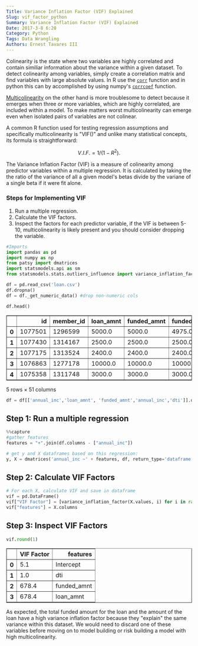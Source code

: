 ```yaml
---
Title: Variance Inflation Factor (VIF) Explained
Slug: vif_factor_python
Summary: Variance Inflation Factor (VIF) Explained
Date: 2017-3-8 6:20
Category: Python
Tags: Data Wrangling
Authors: Ernest Tavares III
---
```


Colinearity is the state where two variables are highly correlated and contain similiar information about the variance within a given dataset. To detect colinearity among variables, simply create a correlation matrix and find variables with large absolute values. In R use the [`corr`](http://www.sthda.com/english/wiki/correlation-matrix-a-quick-start-guide-to-analyze-format-and-visualize-a-correlation-matrix-using-r-software) function and in python this can by accomplished by using numpy's [`corrcoef`](https://docs.scipy.org/doc/numpy/reference/generated/numpy.corrcoef.html) function.

[Multicolinearity](https://en.wikipedia.org/wiki/Multicollinearity) on the other hand is more troublesome to detect because it emerges when three or more variables, which are highly correlated, are included within a model. To make matters worst multicolinearity can emerge even when isolated pairs of variables are not colinear.


A common R function used for testing regression assumptions and specifically multicolinearity is "VIF()" and unlike many statistical concepts, its formula is straightforward:

$$ V.I.F. = 1 / (1 - R^2). $$

The Variance Inflation Factor (VIF) is a measure of colinearity  among predictor variables within a multiple regression. It is calculated by taking the the ratio of the variance of all a given model's betas divide by the variane of a single beta if it were fit alone.

### Steps for Implementing VIF
1. Run a multiple regression.
2. Calculate the VIF factors.
3. Inspect the factors for each predictor variable, if the VIF is between 5-10, multicolinearity is likely present and you should consider dropping the variable.


```python
#Imports
import pandas as pd
import numpy as np
from patsy import dmatrices
import statsmodels.api as sm
from statsmodels.stats.outliers_influence import variance_inflation_factor

df = pd.read_csv('loan.csv')
df.dropna()
df = df._get_numeric_data() #drop non-numeric cols

df.head()
```




<div>
<table border="1" class="dataframe">
  <thead>
    <tr style="text-align: right;">
      <th></th>
      <th>id</th>
      <th>member_id</th>
      <th>loan_amnt</th>
      <th>funded_amnt</th>
      <th>funded_amnt_inv</th>
      <th>int_rate</th>
      <th>installment</th>
      <th>annual_inc</th>
      <th>dti</th>
      <th>delinq_2yrs</th>
      <th>...</th>
      <th>total_bal_il</th>
      <th>il_util</th>
      <th>open_rv_12m</th>
      <th>open_rv_24m</th>
      <th>max_bal_bc</th>
      <th>all_util</th>
      <th>total_rev_hi_lim</th>
      <th>inq_fi</th>
      <th>total_cu_tl</th>
      <th>inq_last_12m</th>
    </tr>
  </thead>
  <tbody>
    <tr>
      <th>0</th>
      <td>1077501</td>
      <td>1296599</td>
      <td>5000.0</td>
      <td>5000.0</td>
      <td>4975.0</td>
      <td>10.65</td>
      <td>162.87</td>
      <td>24000.0</td>
      <td>27.65</td>
      <td>0.0</td>
      <td>...</td>
      <td>NaN</td>
      <td>NaN</td>
      <td>NaN</td>
      <td>NaN</td>
      <td>NaN</td>
      <td>NaN</td>
      <td>NaN</td>
      <td>NaN</td>
      <td>NaN</td>
      <td>NaN</td>
    </tr>
    <tr>
      <th>1</th>
      <td>1077430</td>
      <td>1314167</td>
      <td>2500.0</td>
      <td>2500.0</td>
      <td>2500.0</td>
      <td>15.27</td>
      <td>59.83</td>
      <td>30000.0</td>
      <td>1.00</td>
      <td>0.0</td>
      <td>...</td>
      <td>NaN</td>
      <td>NaN</td>
      <td>NaN</td>
      <td>NaN</td>
      <td>NaN</td>
      <td>NaN</td>
      <td>NaN</td>
      <td>NaN</td>
      <td>NaN</td>
      <td>NaN</td>
    </tr>
    <tr>
      <th>2</th>
      <td>1077175</td>
      <td>1313524</td>
      <td>2400.0</td>
      <td>2400.0</td>
      <td>2400.0</td>
      <td>15.96</td>
      <td>84.33</td>
      <td>12252.0</td>
      <td>8.72</td>
      <td>0.0</td>
      <td>...</td>
      <td>NaN</td>
      <td>NaN</td>
      <td>NaN</td>
      <td>NaN</td>
      <td>NaN</td>
      <td>NaN</td>
      <td>NaN</td>
      <td>NaN</td>
      <td>NaN</td>
      <td>NaN</td>
    </tr>
    <tr>
      <th>3</th>
      <td>1076863</td>
      <td>1277178</td>
      <td>10000.0</td>
      <td>10000.0</td>
      <td>10000.0</td>
      <td>13.49</td>
      <td>339.31</td>
      <td>49200.0</td>
      <td>20.00</td>
      <td>0.0</td>
      <td>...</td>
      <td>NaN</td>
      <td>NaN</td>
      <td>NaN</td>
      <td>NaN</td>
      <td>NaN</td>
      <td>NaN</td>
      <td>NaN</td>
      <td>NaN</td>
      <td>NaN</td>
      <td>NaN</td>
    </tr>
    <tr>
      <th>4</th>
      <td>1075358</td>
      <td>1311748</td>
      <td>3000.0</td>
      <td>3000.0</td>
      <td>3000.0</td>
      <td>12.69</td>
      <td>67.79</td>
      <td>80000.0</td>
      <td>17.94</td>
      <td>0.0</td>
      <td>...</td>
      <td>NaN</td>
      <td>NaN</td>
      <td>NaN</td>
      <td>NaN</td>
      <td>NaN</td>
      <td>NaN</td>
      <td>NaN</td>
      <td>NaN</td>
      <td>NaN</td>
      <td>NaN</td>
    </tr>
  </tbody>
</table>
<p>5 rows × 51 columns</p>
</div>




```python
df = df[['annual_inc','loan_amnt', 'funded_amnt','annual_inc','dti']].dropna() #subset the dataframe
```

## Step 1: Run a multiple regression


```python
%%capture
#gather features
features = "+".join(df.columns - ["annual_inc"])

# get y and X dataframes based on this regression:
y, X = dmatrices('annual_inc ~' + features, df, return_type='dataframe')
```

## Step 2: Calculate VIF Factors


```python
# For each X, calculate VIF and save in dataframe
vif = pd.DataFrame()
vif["VIF Factor"] = [variance_inflation_factor(X.values, i) for i in range(X.shape[1])]
vif["features"] = X.columns
```

## Step 3: Inspect VIF Factors


```python
vif.round(1)
```




<div>
<table border="1" class="dataframe">
  <thead>
    <tr style="text-align: right;">
      <th></th>
      <th>VIF Factor</th>
      <th>features</th>
    </tr>
  </thead>
  <tbody>
    <tr>
      <th>0</th>
      <td>5.1</td>
      <td>Intercept</td>
    </tr>
    <tr>
      <th>1</th>
      <td>1.0</td>
      <td>dti</td>
    </tr>
    <tr>
      <th>2</th>
      <td>678.4</td>
      <td>funded_amnt</td>
    </tr>
    <tr>
      <th>3</th>
      <td>678.4</td>
      <td>loan_amnt</td>
    </tr>
  </tbody>
</table>
</div>



As expected, the total funded amount for the loan and the amount of the loan have a high variance inflation factor because they "explain" the same variance within this dataset. We would need to discard one of these variables before moving on to model building or risk building a model with high multicolinearity.
